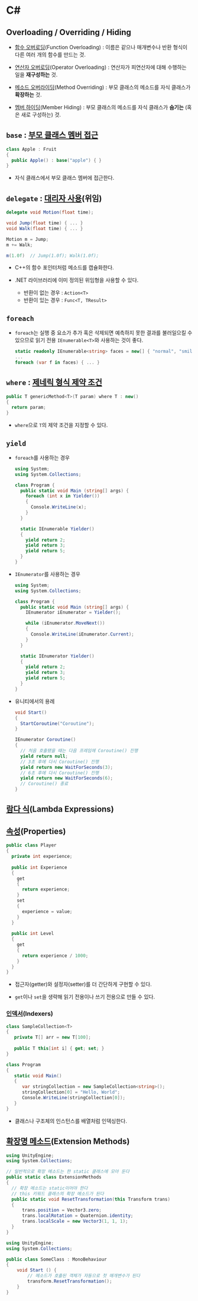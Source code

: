 # C# #


## Overloading / Overriding / Hiding

* [함수 오버로딩](https://ko.wikipedia.org/wiki/%ED%95%A8%EC%88%98_%EC%98%A4%EB%B2%84%EB%A1%9C%EB%93%9C)(Function Overloading) : 이름은 같으나 매개변수나 반환 형식이 다른 여러 개의 함수를 만드는 것.

* [연산자 오버로딩](https://ko.wikipedia.org/wiki/%EC%97%B0%EC%82%B0%EC%9E%90_%EC%98%A4%EB%B2%84%EB%A1%9C%EB%94%A9)(Operator Overloading) : 연산자가 피연산자에 대해 수행하는 일을 **재구성하는** 것.

* [메소드 오버라이딩](https://ko.wikipedia.org/wiki/%EB%A9%94%EC%86%8C%EB%93%9C_%EC%98%A4%EB%B2%84%EB%9D%BC%EC%9D%B4%EB%94%A9)(Method Overriding) : 부모 클래스의 메소드를 자식 클래스가 **확장하는** 것.

* [멤버 하이딩](https://docs.microsoft.com/ko-kr/dotnet/csharp/programming-guide/classes-and-structs/knowing-when-to-use-override-and-new-keywords)(Member Hiding) : 부모 클래스의 메소드를 자식 클래스가 **숨기는** (혹은 새로 구성하는) 것.


## `base` : [부모 클래스 멤버 접근](https://docs.microsoft.com/ko-kr/dotnet/csharp/language-reference/keywords/base)

```cs
class Apple : Fruit
{
  public Apple() : base("apple") { }
}
```

* 자식 클래스에서 부모 클래스 멤버에 접근한다.


## `delegate` : [대리자 사용](https://docs.microsoft.com/ko-kr/dotnet/csharp/programming-guide/delegates/using-delegates)(위임)

```cs
delegate void Motion(float time);

void Jump(float time) { ... }
void Walk(float time) { ... }

Motion m = Jump;
m += Walk;

m(1.0f)  // Jump(1.0f); Walk(1.0f);
```

* C++의 함수 포인터처럼 메소드를 캡슐화한다.

* .NET 라이브러리에 이미 정의된 위임형을 사용할 수 있다.
  * 반환이 없는 경우 : `Action<T>`
  * 반환이 있는 경우 : `Func<T, TResult>`


## `foreach`

* `foreach`는 실행 중 요소가 추가 혹은 삭제되면 예측하지 못한 결과를 불러일으킬 수 있으므로 읽기 전용 `IEnumerable<T>`와 사용하는 것이 좋다.

  ```cs
  static readonly IEnumerable<string> faces = new[] { "normal", "smile", "angry" };
  ...
  foreach (var f in faces) { ... }
  ```


## `where` : [제네릭 형식 제약 조건](https://docs.microsoft.com/ko-kr/dotnet/csharp/language-reference/keywords/where-generic-type-constraint)

```cs
public T genericMethod<T>(T param) where T : new()
{
  return param;
}
```

* `where`으로 `T`의 제약 조건을 지정할 수 있다.


## `yield`

* `foreach`를 사용하는 경우

  ```cs
  using System;
  using System.Collections;

  class Program {
    public static void Main (string[] args) {
      foreach (int x in Yielder())
      {
        Console.WriteLine(x);
      }
    }

    static IEnumerable Yielder()
    {
      yield return 2;
      yield return 3;
      yield return 5;
    }
  }
  ```

* `IEnumerator`를 사용하는 경우

  ```cs
  using System;
  using System.Collections;

  class Program {
    public static void Main (string[] args) {
      IEnumerator iEnumerator = Yielder();

      while (iEnumerator.MoveNext())
      {
        Console.WriteLine(iEnumerator.Current);
      }
    }

    static IEnumerator Yielder()
    {
      yield return 2;
      yield return 3;
      yield return 5;
    }
  }
  ```

* 유니티에서의 용례

  ```cs
  void Start()
  {
    StartCoroutine("Coroutine");
  }

  IEnumerator Coroutine()
  {
    // 처음 호출됐을 때는 다음 프레임에 Coroutine() 진행
    yield return null;
    // 3초 후에 다시 Coroutine() 진행
    yield return new WaitForSeconds(3);
    // 6초 후에 다시 Coroutine() 진행
    yield return new WaitForSeconds(6);
    // Coroutine() 종료
  }
  ```


## [람다 식](https://docs.microsoft.com/ko-kr/dotnet/csharp/programming-guide/statements-expressions-operators/lambda-expressions)(Lambda Expressions)


## [속성](https://docs.microsoft.com/ko-kr/dotnet/csharp/programming-guide/classes-and-structs/properties)(Properties)

```cs
public class Player
{
  private int experience;
  
  public int Experience
  {
    get
    {
      return experience;
    }
    set
    {
      experience = value;
    }
  }
  
  public int Level
  {
    get
    {
      return experience / 1000;
    }
  }
}
```

* 접근자(getter)와 설정자(setter)를 더 간단하게 구현할 수 있다.

* `get`이나 `set`을 생략해 읽기 전용이나 쓰기 전용으로 만들 수 있다.

### [인덱서](https://docs.microsoft.com/ko-kr/dotnet/csharp/programming-guide/indexers)(Indexers)

```cs
class SampleCollection<T>
{
   private T[] arr = new T[100];
   
   public T this[int i] { get; set; }
}

class Program
{
   static void Main()
   {
      var stringCollection = new SampleCollection<string>();
      stringCollection[0] = "Hello, World";
      Console.WriteLine(stringCollection[0]);
   }
}
```

* 클래스나 구조체의 인스턴스를 배열처럼 인덱싱한다.


## [확장명 메소드](https://docs.microsoft.com/ko-kr/dotnet/csharp/programming-guide/classes-and-structs/extension-methods)(Extension Methods)

```cs
using UnityEngine;
using System.Collections;

// 일반적으로 확장 메소드는 한 static 클래스에 모아 둔다
public static class ExtensionMethods
{
  // 확장 메소드는 static이어야 한다
  // this 키워드 클래스의 확장 메소드가 된다
  public static void ResetTransformation(this Transform trans)
  {
      trans.position = Vector3.zero;
      trans.localRotation = Quaternion.identity;
      trans.localScale = new Vector3(1, 1, 1);
  }
}
```

```cs
using UnityEngine;
using System.Collections;

public class SomeClass : MonoBehaviour 
{
    void Start () {
        // 메소드가 호출된 객체가 자동으로 첫 매개변수가 된다
        transform.ResetTransformation();
    }
}
```
